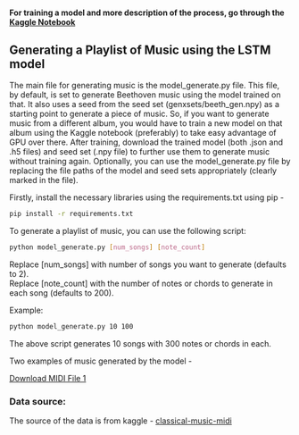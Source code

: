 #### For training a model and more description of the process, go through the [Kaggle Notebook](https://www.kaggle.com/code/praneeth097/music-generation-using-lstm-networks)

## Generating a Playlist of Music using the LSTM model
The main file for generating music is the model_generate.py file. This file, by default, is set to generate Beethoven music using the model trained on that. It also uses a seed from the seed set (genxsets/beeth_gen.npy) as a starting point to generate a piece of music. So, if you want to generate music from a different album, you would have to train a new model on that album using the Kaggle notebook (preferably) to take easy advantage of GPU over there. After training, download the trained model (both .json and .h5 files) and seed set (.npy file) to further use them to generate music without training again. Optionally, you can use the model_generate.py file by replacing the file paths of the model and seed sets appropriately (clearly marked in the file).

Firstly, install the necessary libraries using the requirements.txt using pip -
```bash
pip install -r requirements.txt
```

To generate a playlist of music, you can use the following script:

```bash
python model_generate.py [num_songs] [note_count]
```
Replace [num_songs] with number of songs you want to generate (defaults to 2). <br>
Replace [note_count] with the number of notes or chords to generate in each song (defaults to 200). <br>

Example:
```bash
python model_generate.py 10 100
```
The above script generates 10 songs with 300 notes or chords in each.

Two examples of music generated by the model - 

<a href="https://github.com/Praneeth74/Music-Generation-using-LSTMs/blob/main/myMusic_0/0_beeth_generated_30_1000.midi" download>Download MIDI File 1</a>

### Data source:
The source of the data is from kaggle - [classical-music-midi](https://www.kaggle.com/datasets/soumikrakshit/classical-music-midi)



